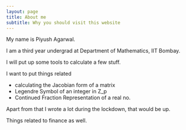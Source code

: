 ```yaml
---
layout: page
title: About me
subtitle: Why you should visit this website
---
```


My name is Piyush Agarwal. 

I am a third year undergrad at Department of Mathematics, IIT Bombay.

I will put up some tools to calculate a few stuff.

I want to put things related 

- calculating the Jacobian form of a matrix
- Legendre Symbol of an integer in Z_p
- Continued Fraction Representation of a real no.

Apart from that I wrote a lot during the lockdown, that would be up.

Things related to finance as well.

